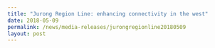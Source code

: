 ```yaml
---
title: "Jurong Region Line: enhancing connectivity in the west"
date: 2018-05-09
permalink: /news/media-releases/jurongregionline20180509
layout: post
---
```

